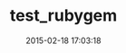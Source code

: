 ---
layout: post
title:  "test_rubygem"
repo:   "arangamani/test_rubygem"
date:   2015-02-18 17:03:18
gemurl: https://github.com/arangamani/test_rubygem
---